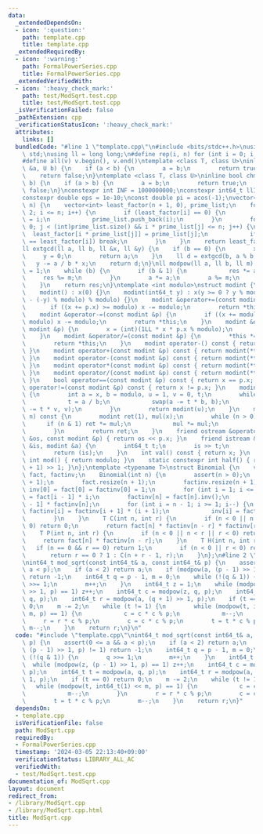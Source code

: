 ```yaml
---
data:
  _extendedDependsOn:
  - icon: ':question:'
    path: template.cpp
    title: template.cpp
  _extendedRequiredBy:
  - icon: ':warning:'
    path: FormalPowerSeries.cpp
    title: FormalPowerSeries.cpp
  _extendedVerifiedWith:
  - icon: ':heavy_check_mark:'
    path: test/ModSqrt.test.cpp
    title: test/ModSqrt.test.cpp
  _isVerificationFailed: false
  _pathExtension: cpp
  _verificationStatusIcon: ':heavy_check_mark:'
  attributes:
    links: []
  bundledCode: "#line 1 \"template.cpp\"\n#include <bits/stdc++.h>\nusing namespace\
    \ std;\nusing ll = long long;\n#define rep(i, n) for (int i = 0; i < n; i++)\n\
    #define all(v) v.begin(), v.end()\ntemplate <class T, class U>\ninline bool chmax(T\
    \ &a, U b) {\n    if (a < b) {\n        a = b;\n        return true;\n    }\n\
    \    return false;\n}\ntemplate <class T, class U>\ninline bool chmin(T &a, U\
    \ b) {\n    if (a > b) {\n        a = b;\n        return true;\n    }\n    return\
    \ false;\n}\nconstexpr int INF = 1000000000;\nconstexpr int64_t llINF = 3000000000000000000;\n\
    constexpr double eps = 1e-10;\nconst double pi = acos(-1);\nvector<int> calc_factor(int\
    \ n) {\n    vector<int> least_factor(n + 1, 0), prime_list;\n    for (int i =\
    \ 2; i <= n; i++) {\n        if (least_factor[i] == 0) {\n            least_factor[i]\
    \ = i;\n            prime_list.push_back(i);\n        }\n        for (int j =\
    \ 0; j < (int)prime_list.size() && i * prime_list[j] <= n; j++) {\n          \
    \  least_factor[i * prime_list[j]] = prime_list[j];\n            if (prime_list[j]\
    \ == least_factor[i]) break;\n        }\n    }\n    return least_factor;\n}\n\
    ll extgcd(ll a, ll b, ll &x, ll &y) {\n    if (b == 0) {\n        x = 1;\n   \
    \     y = 0;\n        return a;\n    }\n    ll d = extgcd(b, a % b, y, x);\n \
    \   y -= a / b * x;\n    return d;\n}\nll modpow(ll a, ll b, ll m) {\n    ll res\
    \ = 1;\n    while (b) {\n        if (b & 1) {\n            res *= a;\n       \
    \     res %= m;\n        }\n        a *= a;\n        a %= m;\n        b >>= 1;\n\
    \    }\n    return res;\n}\ntemplate <int modulo>\nstruct modint {\n    int x;\n\
    \    modint() : x(0) {}\n    modint(int64_t y) : x(y >= 0 ? y % modulo : (modulo\
    \ - (-y) % modulo) % modulo) {}\n    modint &operator+=(const modint &p) {\n \
    \       if ((x += p.x) >= modulo) x -= modulo;\n        return *this;\n    }\n\
    \    modint &operator-=(const modint &p) {\n        if ((x += modulo - p.x) >=\
    \ modulo) x -= modulo;\n        return *this;\n    }\n    modint &operator*=(const\
    \ modint &p) {\n        x = (int)(1LL * x * p.x % modulo);\n        return *this;\n\
    \    }\n    modint &operator/=(const modint &p) {\n        *this *= p.inv();\n\
    \        return *this;\n    }\n    modint operator-() const { return modint(-x);\
    \ }\n    modint operator+(const modint &p) const { return modint(*this) += p;\
    \ }\n    modint operator-(const modint &p) const { return modint(*this) -= p;\
    \ }\n    modint operator*(const modint &p) const { return modint(*this) *= p;\
    \ }\n    modint operator/(const modint &p) const { return modint(*this) /= p;\
    \ }\n    bool operator==(const modint &p) const { return x == p.x; }\n    bool\
    \ operator!=(const modint &p) const { return x != p.x; }\n    modint inv() const\
    \ {\n        int a = x, b = modulo, u = 1, v = 0, t;\n        while (b > 0) {\n\
    \            t = a / b;\n            swap(a -= t * b, b);\n            swap(u\
    \ -= t * v, v);\n        }\n        return modint(u);\n    }\n    modint pow(int64_t\
    \ n) const {\n        modint ret(1), mul(x);\n        while (n > 0) {\n      \
    \      if (n & 1) ret *= mul;\n            mul *= mul;\n            n >>= 1;\n\
    \        }\n        return ret;\n    }\n    friend ostream &operator<<(ostream\
    \ &os, const modint &p) { return os << p.x; }\n    friend istream &operator>>(istream\
    \ &is, modint &a) {\n        int64_t t;\n        is >> t;\n        a = modint<modulo>(t);\n\
    \        return (is);\n    }\n    int val() const { return x; }\n    static constexpr\
    \ int mod() { return modulo; }\n    static constexpr int half() { return (modulo\
    \ + 1) >> 1; }\n};\ntemplate <typename T>\nstruct Binomial {\n    vector<T> inv,\
    \ fact, factinv;\n    Binomial(int n) {\n        assert(n > 0);\n        inv.resize(n\
    \ + 1);\n        fact.resize(n + 1);\n        factinv.resize(n + 1);\n       \
    \ inv[0] = fact[0] = factinv[0] = 1;\n        for (int i = 1; i <= n; i++) fact[i]\
    \ = fact[i - 1] * i;\n        factinv[n] = fact[n].inv();\n        inv[n] = fact[n\
    \ - 1] * factinv[n];\n        for (int i = n - 1; i >= 1; i--) {\n           \
    \ factinv[i] = factinv[i + 1] * (i + 1);\n            inv[i] = fact[i - 1] * factinv[i];\n\
    \        }\n    }\n    T C(int n, int r) {\n        if (n < 0 || n < r || r <\
    \ 0) return 0;\n        return fact[n] * factinv[n - r] * factinv[r];\n    }\n\
    \    T P(int n, int r) {\n        if (n < 0 || n < r || r < 0) return 0;\n   \
    \     return fact[n] * factinv[n - r];\n    }\n    T H(int n, int r) {\n     \
    \   if (n == 0 && r == 0) return 1;\n        if (n < 0 || r < 0) return 0;\n \
    \       return r == 0 ? 1 : C(n + r - 1, r);\n    }\n};\n#line 2 \"ModSqrt.cpp\"\
    \nint64_t mod_sqrt(const int64_t& a, const int64_t& p) {\n    assert(0 <= a &&\
    \ a < p);\n    if (a < 2) return a;\n    if (modpow(a, (p - 1) >> 1, p) != 1)\
    \ return -1;\n    int64_t q = p - 1, m = 0;\n    while (!(q & 1)) {\n        q\
    \ >>= 1;\n        m++;\n    }\n    int64_t z = 1;\n    while (modpow(z, (p - 1)\
    \ >> 1, p) == 1) z++;\n    int64_t c = modpow(z, q, p);\n    int64_t t = modpow(a,\
    \ q, p);\n    int64_t r = modpow(a, (q + 1) >> 1, p);\n    if (t == 0) return\
    \ 0;\n    m -= 2;\n    while (t != 1) {\n        while (modpow(t, int64_t(1) <<\
    \ m, p) == 1) {\n            c = c * c % p;\n            m--;\n        }\n   \
    \     r = r * c % p;\n        c = c * c % p;\n        t = t * c % p;\n       \
    \ m--;\n    }\n    return r;\n}\n"
  code: "#include \"template.cpp\"\nint64_t mod_sqrt(const int64_t& a, const int64_t&\
    \ p) {\n    assert(0 <= a && a < p);\n    if (a < 2) return a;\n    if (modpow(a,\
    \ (p - 1) >> 1, p) != 1) return -1;\n    int64_t q = p - 1, m = 0;\n    while\
    \ (!(q & 1)) {\n        q >>= 1;\n        m++;\n    }\n    int64_t z = 1;\n  \
    \  while (modpow(z, (p - 1) >> 1, p) == 1) z++;\n    int64_t c = modpow(z, q,\
    \ p);\n    int64_t t = modpow(a, q, p);\n    int64_t r = modpow(a, (q + 1) >>\
    \ 1, p);\n    if (t == 0) return 0;\n    m -= 2;\n    while (t != 1) {\n     \
    \   while (modpow(t, int64_t(1) << m, p) == 1) {\n            c = c * c % p;\n\
    \            m--;\n        }\n        r = r * c % p;\n        c = c * c % p;\n\
    \        t = t * c % p;\n        m--;\n    }\n    return r;\n}"
  dependsOn:
  - template.cpp
  isVerificationFile: false
  path: ModSqrt.cpp
  requiredBy:
  - FormalPowerSeries.cpp
  timestamp: '2024-03-05 22:13:40+09:00'
  verificationStatus: LIBRARY_ALL_AC
  verifiedWith:
  - test/ModSqrt.test.cpp
documentation_of: ModSqrt.cpp
layout: document
redirect_from:
- /library/ModSqrt.cpp
- /library/ModSqrt.cpp.html
title: ModSqrt.cpp
---
```

